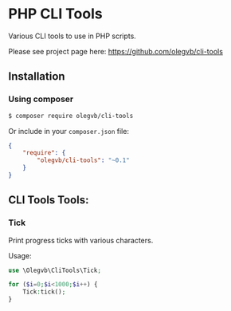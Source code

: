 # PHP CLI Tools
Various CLI tools to use in PHP scripts.

Please see project page here:
https://github.com/olegvb/cli-tools

## Installation
### Using composer
```bash
$ composer require olegvb/cli-tools
```

Or include in your `composer.json` file:
```json
{
    "require": {
        "olegvb/cli-tools": "~0.1"
    }
}
```

## CLI Tools Tools:
### Tick
Print progress ticks with various characters.

Usage:
```php
use \Olegvb\CliTools\Tick;

for ($i=0;$i<1000;$i++) {
    Tick:tick();
}
```
